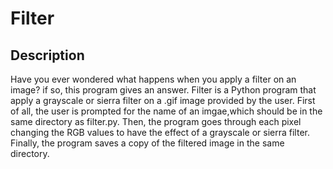 # Filter
## Description
Have you ever wondered what happens when you apply a filter on an image? if so, this program gives an answer. Filter is a Python program that apply a grayscale or sierra filter on a .gif image provided by the user. First of all, the user is prompted for the name of an imgae,which should be in the same directory as filter.py. Then, the program goes through each pixel changing the RGB values to have the effect of a grayscale or sierra filter. Finally, the program saves a copy of the filtered image in the same directory.
